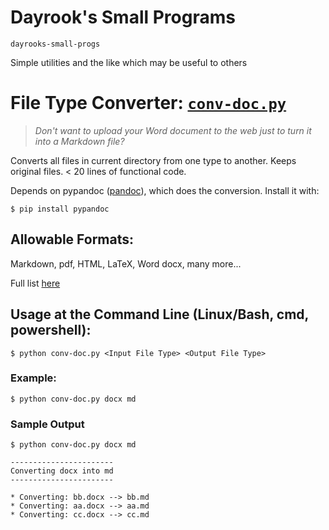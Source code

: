 # Dayrook's Small Programs

`dayrooks-small-progs`

Simple utilities and the like which may be useful to others


# File Type Converter: [`conv-doc.py`](https://github.com/Dayrook/dayrooks-small-progs/blob/master/conv-doc.py)

>*Don't want to upload your Word document to the web just to turn it into a Markdown file?*

Converts all files in current directory from one type to another. Keeps original files. < 20 lines of functional code.

Depends on pypandoc ([pandoc](https://pandoc.org/)), which does the conversion. Install it with:

```
$ pip install pypandoc
```

## Allowable Formats:

Markdown, pdf, HTML, LaTeX, Word docx, many more...

Full list [here](https://pandoc.org/MANUAL.html#general-options)

## Usage at the Command Line (Linux/Bash, cmd, powershell): 
`$ python conv-doc.py <Input File Type> <Output File Type>`

### Example:
`$ python conv-doc.py docx md`

### Sample Output

```
$ python conv-doc.py docx md

-----------------------
Converting docx into md
-----------------------

* Converting: bb.docx --> bb.md
* Converting: aa.docx --> aa.md
* Converting: cc.docx --> cc.md
```

